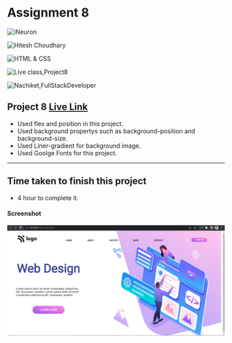 # Assignment 8

![iNeuron](https://img.shields.io/badge/iNeuron-Full--Stack--Bootcamp-green)

![Hitesh Choudhary](https://img.shields.io/badge/Hitesh--Choudhary-LCO-red)

![HTML & CSS](https://img.shields.io/badge/HTML-CSS-orange)

![Live class,Project8](https://img.shields.io/badge/LIVE--CLASS-PROJECT--8-darkgrey)

![Nachiket,FullStackDeveloper](https://img.shields.io/badge/Nachiket%20Keripale-Full--Stack--Developer-brightgreen)

## Project 8 [Live Link](https://nachiketkeripaleproject8.netlify.app/)

-  Used flex and position in this project.
-  Used background propertys such as background-position and background-size.
-  Used Liner-gradient for background image.
-  Used Goolge Fonts for this project.

---

## Time taken to finish this project

-   4 hour to complete it.

#### Screenshot

![Project7](./screenshotproject8.png) 

